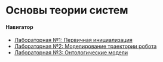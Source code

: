 # Основы теории систем

#### Навигатор
- [Лабораторная №1: Первичная инициализация](https://github.com/yanvaa/ots_practice_2025/blob/main/task_1.py)
- [Лабораторная №2: Моделирование траектории робота](https://github.com/yanvaa/ots_practice_2025/blob/main/task_2.py)
- [Лабораторная №3: Онтологические модели](https://github.com/yanvaa/ots_practice_2025/blob/main/%D0%9E%D1%82%D1%87%D0%B5%D1%82%20%D0%BF%D0%BE%20%D0%BB%D0%B0%D0%B1%D0%BE%D1%80%D0%B0%D1%82%D0%BE%D1%80%D0%BD%D0%BE%D0%B9%20%D1%80%D0%B0%D0%B1%D0%BE%D1%82%D0%B5%203.docx)
